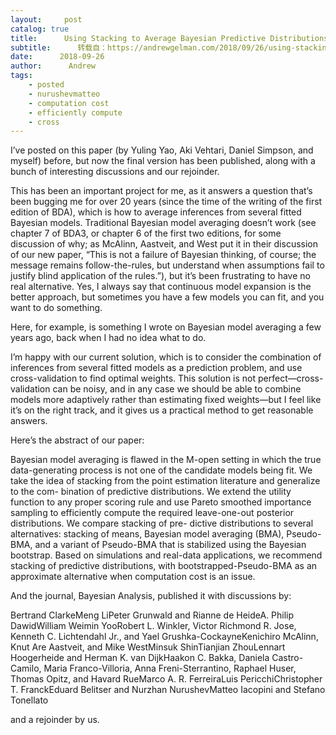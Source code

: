 ```yaml
---
layout:     post
catalog: true
title:      Using Stacking to Average Bayesian Predictive Distributions (with Discussion)
subtitle:      转载自：https://andrewgelman.com/2018/09/26/using-stacking-to-average-bayesian-predictive-distributions-with-discussion/
date:      2018-09-26
author:      Andrew
tags:
    - posted
    - nurushevmatteo
    - computation cost
    - efficiently compute
    - cross
---
```





I’ve posted on this paper (by Yuling Yao, Aki Vehtari, Daniel Simpson, and myself) before, but now the final version has been published, along with a bunch of interesting discussions and our rejoinder.

This has been an important project for me, as it answers a question that’s been bugging me for over 20 years (since the time of the writing of the first edition of BDA), which is how to average inferences from several fitted Bayesian models. Traditional Bayesian model averaging doesn’t work (see chapter 7 of BDA3, or chapter 6 of the first two editions, for some discussion of why; as McAlinn, Aastveit, and West put it in their discussion of our new paper, “This is not a failure of Bayesian thinking, of course; the message remains follow-the-rules, but understand when assumptions fail to justify blind application of the rules.”), but it’s been frustrating to have no real alternative. Yes, I always say that continuous model expansion is the better approach, but sometimes you have a few models you can fit, and you want to do something.

Here, for example, is something I wrote on Bayesian model averaging a few years ago, back when I had no idea what to do.

I’m happy with our current solution, which is to consider the combination of inferences from several fitted models as a prediction problem, and use cross-validation to find optimal weights. This solution is not perfect—cross-validation can be noisy, and in any case we should be able to combine models more adaptively rather than estimating fixed weights—but I feel like it’s on the right track, and it gives us a practical method to get reasonable answers.

Here’s the abstract of our paper:

> 
Bayesian model averaging is flawed in the M-open setting in which the true data-generating process is not one of the candidate models being fit. We take the idea of stacking from the point estimation literature and generalize to the com- bination of predictive distributions. We extend the utility function to any proper scoring rule and use Pareto smoothed importance sampling to efficiently compute the required leave-one-out posterior distributions. We compare stacking of pre- dictive distributions to several alternatives: stacking of means, Bayesian model averaging (BMA), Pseudo-BMA, and a variant of Pseudo-BMA that is stabilized using the Bayesian bootstrap. Based on simulations and real-data applications, we recommend stacking of predictive distributions, with bootstrapped-Pseudo-BMA as an approximate alternative when computation cost is an issue.


And the journal, Bayesian Analysis, published it with discussions by:

Bertrand ClarkeMeng LiPeter Grunwald and Rianne de HeideA. Philip DawidWilliam Weimin YooRobert L. Winkler, Victor Richmond R. Jose, Kenneth C. Lichtendahl Jr., and Yael Grushka-CockayneKenichiro McAlinn, Knut Are Aastveit, and Mike WestMinsuk ShinTianjian ZhouLennart Hoogerheide and Herman K. van DijkHaakon C. Bakka, Daniela Castro-Camilo, Maria Franco-Villoria, Anna Freni-Sterrantino, Raphael Huser, Thomas Opitz, and Havard RueMarco A. R. FerreiraLuis PericchiChristopher T. FranckEduard Belitser and Nurzhan NurushevMatteo Iacopini and Stefano Tonellato

and a rejoinder by us.



